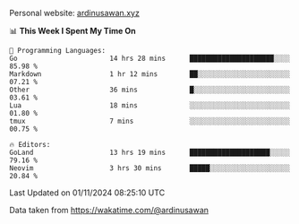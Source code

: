 Personal website: [ardinusawan.xyz](https://ardinusawan.xyz)

<!--START_SECTION:waka-->
📊 **This Week I Spent My Time On** 

```text
💬 Programming Languages: 
Go                       14 hrs 28 mins      █████████████████████░░░░   85.98 % 
Markdown                 1 hr 12 mins        ██░░░░░░░░░░░░░░░░░░░░░░░   07.21 % 
Other                    36 mins             █░░░░░░░░░░░░░░░░░░░░░░░░   03.61 % 
Lua                      18 mins             ░░░░░░░░░░░░░░░░░░░░░░░░░   01.80 % 
tmux                     7 mins              ░░░░░░░░░░░░░░░░░░░░░░░░░   00.75 % 

🔥 Editors: 
GoLand                   13 hrs 19 mins      ████████████████████░░░░░   79.16 % 
Neovim                   3 hrs 30 mins       █████░░░░░░░░░░░░░░░░░░░░   20.84 % 
```


 Last Updated on 01/11/2024 08:25:10 UTC
<!--END_SECTION:waka-->
Data taken from https://wakatime.com/@ardinusawan
